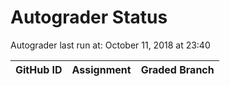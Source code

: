 # Autograder Status
Autograder last run at: October 11, 2018 at 23:40

| GitHub ID | Assignment | Graded Branch |
|-----------|------------|---------------|
